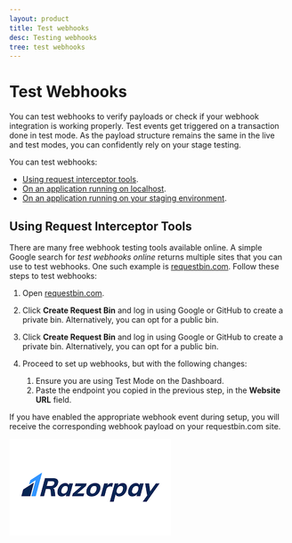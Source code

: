 ```yaml
---
layout: product
title: Test webhooks
desc: Testing webhooks
tree: test webhooks
---
```

# Test Webhooks

You can test webhooks to verify payloads or check if your webhook integration is working properly. Test events get triggered on a transaction done in test mode. As the payload structure remains the same in the live and test modes, you can confidently rely on your stage testing.

You can test webhooks:

* [Using request interceptor tools](https://razorpay.com/docs/webhooks/test/#using-request-interceptor-tools).
* [On an application running on localhost](https://razorpay.com/docs/webhooks/test/#on-an-application-running-on-localhost).
* [On an application running on your staging environment](https://razorpay.com/docs/webhooks/test/#on-an-application-running-on-your-staging-environment).

## Using Request Interceptor Tools

There are many free webhook testing tools available online. A simple Google search for *test webhooks online* returns multiple sites that you can use to test webhooks. One such example is [requestbin.com](https://requestbin.com/). Follow these steps to test webhooks:

1. Open [requestbin.com](https://requestbin.com/).
2. Click **Create Request Bin** and log in using Google or GitHub to create a private bin. Alternatively, you can opt for a public bin.
3. Click **Create Request Bin** and log in using Google or GitHub to create a private bin. Alternatively, you can opt for a public bin.
4. Proceed to set up webhooks, but with the following changes:

   1. Ensure you are using Test Mode on the Dashboard.
   2. Paste the endpoint you copied in the previous step, in the **Website URL** field.

If you have enabled the appropriate webhook event during setup, you will receive the corresponding webhook payload on your requestbin.com site.



![Logo](/assets/images/download.png)
